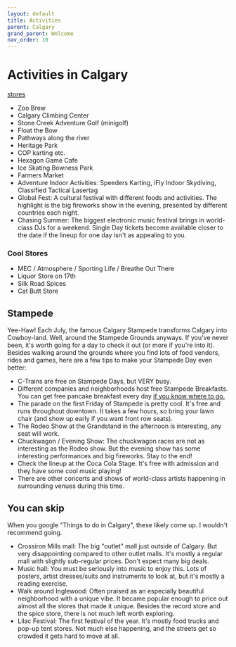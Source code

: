 ```yaml
---
layout: default
title: Activities
parent: Calgary
grand_parent: Welcome
nav_order: 10
---
```

# Activities in Calgary

[stores](#cool-stores)

- Zoo Brew
- Calgary Climbing Center
- Stone Creek Adventure Golf (minigolf)
- Float the Bow
- Pathways along the river
- Heritage Park
- COP karting etc.
- Hexagon Game Cafe
- Ice Skating Bowness Park
- Farmers Market
- Adventure Indoor Activities: Speeders Karting, iFly Indoor Skydiving, Classified Tactical Lasertag
- Global Fest: A cultural festival with different foods and activities. The highlight is the big fireworks show in the evening, presented by different countries each night.
- Chasing Summer: The biggest electronic music festival brings in world-class DJs for a weekend. Single Day tickets become available closer to the date if the lineup for one day isn't as appealing to you.

### Cool Stores
- MEC / Atmosphere / Sporting Life / Breathe Out There
- Liquor Store on 17th
- Silk Road Spices
- Cat Butt Store

## Stampede
Yee-Haw! Each July, the famous Calgary Stampede transforms Calgary into Cowboy-land. Well, around the Stampede Grounds anyways.
If you've never been, it's worth going for a day to check it out (or more if you're into it). Besides walking around the grounds where you find lots of food vendors, rides and games, here are a few tips to make your Stampede Day even better:
- C-Trains are free on Stampede Days, but VERY busy.
- Different companies and neighborhoods host free Stampede Breakfasts. You can get free pancake breakfast every day [if you know where to go.](https://stampedebreakfast.ca/) 
- The parade on the first Friday of Stampede is pretty cool. It's free and runs throughout downtown. It takes a few hours, so bring your lawn chair (and show up early if you want front row seats).
- The Rodeo Show at the Grandstand in the afternoon is interesting, any seat will work.
- Chuckwagon / Evening Show: The chuckwagon races are not as interesting as the Rodeo show. But the evening show has some interesting performances and big fireworks. Stay to the end!
- Check the lineup at the Coca Cola Stage. It's free with admission and they have some cool music playing!
- There are other concerts and shows of world-class artists happening in surrounding venues during this time. 


## You can skip
When you google "Things to do in Calgary", these likely come up. I wouldn't recommend going.
- Crossiron Mills mall: The big "outlet" mall just outside of Calgary. But very disappointing compared to other outlet malls. It's mostly a regular mall with slightly sub-regular prices. Don't expect many big deals.
- Music hall: You must be seriously into music to enjoy this. Lots of posters, artist dresses/suits and instruments to look at, but it's mostly a reading exercise.
- Walk around Inglewood: Often praised as an especially beautiful neighborhood with a unique vibe. It became popular enough to price out almost all the stores that made it unique. Besides the record store and the spice store, there is not much left worth exploring.
- Lilac Festival: The first festival of the year. It's mostly food trucks and pop-up tent stores. Not much else happening, and the streets get so crowded it gets hard to move at all.